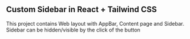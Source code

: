 ## Custom Sidebar in React + Tailwind CSS

This project contains Web layout with AppBar, Content page and Sidebar.
Sidebar can be hidden/visible by the click of the button
